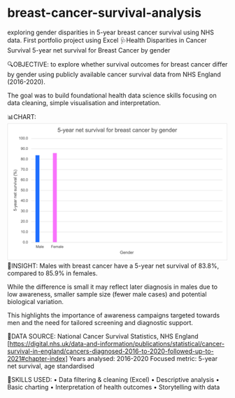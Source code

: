 # breast-cancer-survival-analysis
exploring gender disparities in 5-year breast cancer survival using NHS data. First portfolio project using Excel
🩺Health Disparities in Cancer Survival
5-year net survival for Breast Cancer by gender


🔍OBJECTIVE: to explore whether survival outcomes for breast cancer differ by gender using publicly available cancer survival data from NHS England (2016-2020).

The goal was to build foundational health data science skills focusing on data cleaning, simple visualisation and interpretation.

📊CHART:
![Breast cancer survival chart](breast_cancer_chart.png)
🧾INSIGHT: Males with breast cancer have a 5-year net survival of 83.8%, compared to 85.9% in females. 

While the difference is small it may reflect later diagnosis in males due to low awareness, smaller sample size (fewer male cases) and potential biological variation.

This highlights the importance of awareness campaigns targeted towards men and the need for tailored screening and diagnostic support.

📁DATA SOURCE: National Cancer Survival Statistics, NHS England [https://digital.nhs.uk/data-and-information/publications/statistical/cancer-survival-in-england/cancers-diagnosed-2016-to-2020-followed-up-to-2021#chapter-index] 
Years analysed: 2016-2020
Focused metric: 5-year net survival, age standardised 

🚀SKILLS USED:
•	Data filtering & cleaning (Excel)
•	Descriptive analysis
•	Basic charting
•	Interpretation of health outcomes
•	Storytelling with data
